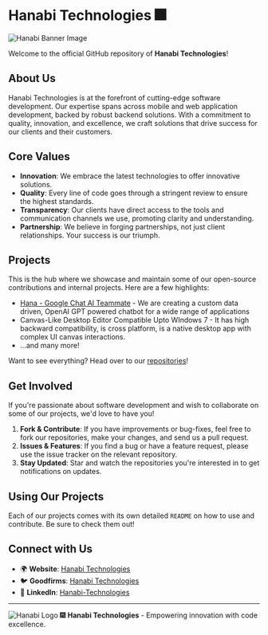 # Hanabi Technologies 🎆

![Hanabi Banner Image](https://storage.googleapis.com/hanabi-cms/uploads/Custom_Software_Solutions_9bac7cdd25.webp)  <!-- Consider using a captivating banner image that represents Hanabi -->

Welcome to the official GitHub repository of **Hanabi Technologies**!

## About Us

Hanabi Technologies is at the forefront of cutting-edge software development. Our expertise spans across mobile and web application development, backed by robust backend solutions. With a commitment to quality, innovation, and excellence, we craft solutions that drive success for our clients and their customers.

## Core Values

- **Innovation**: We embrace the latest technologies to offer innovative solutions.
- **Quality**: Every line of code goes through a stringent review to ensure the highest standards.
- **Transparency**: Our clients have direct access to the tools and communication channels we use, promoting clarity and understanding.
- **Partnership**: We believe in forging partnerships, not just client relationships. Your success is our triumph.

## Projects

This is the hub where we showcase and maintain some of our open-source contributions and internal projects. Here are a few highlights:

- [Hana - Google Chat AI Teammate](https://hana.haanbitech.com) - We are creating a custom data driven, OpenAI GPT powered chatbot for a wide range of applications
- Canvas-Like Desktop Editor Compatible Upto WIndows 7 - It has high backward compatibility, is cross platform, is a native desktop app with complex UI canvas interactions.
- ...and many more!

Want to see everything? Head over to our [repositories](https://github.com/hanabi-tech?tab=repositories)!

## Get Involved

If you're passionate about software development and wish to collaborate on some of our projects, we'd love to have you!

1. **Fork & Contribute**: If you have improvements or bug-fixes, feel free to fork our repositories, make your changes, and send us a pull request.
2. **Issues & Features**: If you find a bug or have a feature request, please use the issue tracker on the relevant repository.
3. **Stay Updated**: Star and watch the repositories you're interested in to get notifications on updates.

## Using Our Projects

Each of our projects comes with its own detailed `README` on how to use and contribute. Be sure to check them out!

## Connect with Us

- 🌍 **Website**: [Hanabi Technologies](https://hanabitech.com)
- 🐦 **Goodfirms**: [Hanabi Technologies](https://www.goodfirms.co/company/hanabi-technologies)
- 💼 **LinkedIn**: [Hanabi-Technologies](https://linkedin.com/company/hanabi-technologies)

---

![Hanabi Logo](https://storage.googleapis.com/hanabi-cms/uploads/hanabi_logo_with_white_bg_c8e26ba2e0.jpg)
🎆 **Hanabi Technologies** - Empowering innovation with code excellence.
